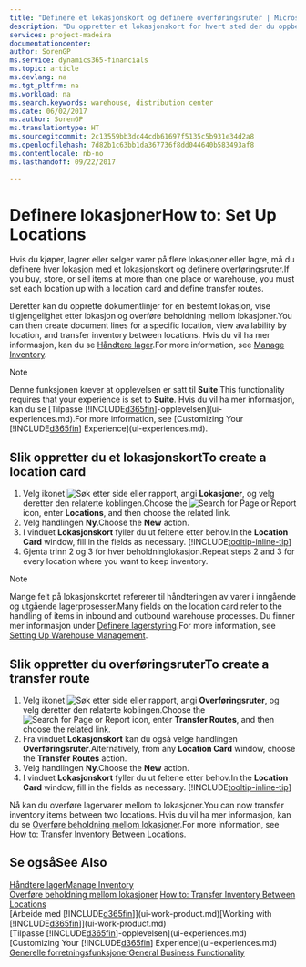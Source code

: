 ```yaml
---
title: "Definere et lokasjonskort og definere overføringsruter | Microsoft-dokumentasjon"
description: "Du oppretter et lokasjonskort for hvert sted der du oppbevarer lagervarer, for eksempel et lager eller distribusjonssenter, og definerer ruter for å overføre varer mellom lokasjoner."
services: project-madeira
documentationcenter: 
author: SorenGP
ms.service: dynamics365-financials
ms.topic: article
ms.devlang: na
ms.tgt_pltfrm: na
ms.workload: na
ms.search.keywords: warehouse, distribution center
ms.date: 06/02/2017
ms.author: SorenGP
ms.translationtype: HT
ms.sourcegitcommit: 2c13559bb3dc44cdb61697f5135c5b931e34d2a8
ms.openlocfilehash: 7d82b1c63bb1da367736f8dd044640b583493af8
ms.contentlocale: nb-no
ms.lasthandoff: 09/22/2017

---
```

# <a name="how-to-set-up-locations"></a><span data-ttu-id="8baff-103">Definere lokasjoner</span><span class="sxs-lookup"><span data-stu-id="8baff-103">How to: Set Up Locations</span></span>
<span data-ttu-id="8baff-104">Hvis du kjøper, lagrer eller selger varer på flere lokasjoner eller lagre, må du definere hver lokasjon med et lokasjonskort og definere overføringsruter.</span><span class="sxs-lookup"><span data-stu-id="8baff-104">If you buy, store, or sell items at more than one place or warehouse, you must set each location up with a location card and define transfer routes.</span></span>

<span data-ttu-id="8baff-105">Deretter kan du opprette dokumentlinjer for en bestemt lokasjon, vise tilgjengelighet etter lokasjon og overføre beholdning mellom lokasjoner.</span><span class="sxs-lookup"><span data-stu-id="8baff-105">You can then create document lines for a specific location, view availability by location, and transfer inventory between locations.</span></span> <span data-ttu-id="8baff-106">Hvis du vil ha mer informasjon, kan du se [Håndtere lager](inventory-manage-inventory.md).</span><span class="sxs-lookup"><span data-stu-id="8baff-106">For more information, see [Manage Inventory](inventory-manage-inventory.md).</span></span>

> [!NOTE]  
>   <span data-ttu-id="8baff-107">Denne funksjonen krever at opplevelsen er satt til **Suite**.</span><span class="sxs-lookup"><span data-stu-id="8baff-107">This functionality requires that your experience is set to **Suite**.</span></span> <span data-ttu-id="8baff-108">Hvis du vil ha mer informasjon, kan du se [Tilpasse [!INCLUDE[d365fin](includes/d365fin_md.md)]-opplevelsen](ui-experiences.md).</span><span class="sxs-lookup"><span data-stu-id="8baff-108">For more information, see [Customizing Your [!INCLUDE[d365fin](includes/d365fin_md.md)] Experience](ui-experiences.md).</span></span>

## <a name="to-create-a-location-card"></a><span data-ttu-id="8baff-109">Slik oppretter du et lokasjonskort</span><span class="sxs-lookup"><span data-stu-id="8baff-109">To create a location card</span></span>
1. <span data-ttu-id="8baff-110">Velg ikonet ![Søk etter side eller rapport](media/ui-search/search_small.png "Ikonet Søk etter side eller rapport"), angi **Lokasjoner**, og velg deretter den relaterte koblingen.</span><span class="sxs-lookup"><span data-stu-id="8baff-110">Choose the ![Search for Page or Report](media/ui-search/search_small.png "Search for Page or Report icon") icon, enter **Locations**, and then choose the related link.</span></span>
2. <span data-ttu-id="8baff-111">Velg handlingen **Ny**.</span><span class="sxs-lookup"><span data-stu-id="8baff-111">Choose the **New** action.</span></span>
3. <span data-ttu-id="8baff-112">I vinduet **Lokasjonskort** fyller du ut feltene etter behov.</span><span class="sxs-lookup"><span data-stu-id="8baff-112">In the **Location Card** window, fill in the fields as necessary.</span></span> [!INCLUDE[tooltip-inline-tip](includes/tooltip-inline-tip_md.md)]
4. <span data-ttu-id="8baff-113">Gjenta trinn 2 og 3 for hver beholdninglokasjon.</span><span class="sxs-lookup"><span data-stu-id="8baff-113">Repeat steps 2 and 3 for every location where you want to keep inventory.</span></span>

> [!NOTE]  
> <span data-ttu-id="8baff-114">Mange felt på lokasjonskortet refererer til håndteringen av varer i inngående og utgående lagerprosesser.</span><span class="sxs-lookup"><span data-stu-id="8baff-114">Many fields on the location card refer to the handling of items in inbound and outbound warehouse processes.</span></span> <span data-ttu-id="8baff-115">Du finner mer informasjon under [Definere lagerstyring](warehouse-setup-warehouse.md).</span><span class="sxs-lookup"><span data-stu-id="8baff-115">For more information, see [Setting Up Warehouse Management](warehouse-setup-warehouse.md).</span></span> 

## <a name="to-create-a-transfer-route"></a><span data-ttu-id="8baff-116">Slik oppretter du overføringsruter</span><span class="sxs-lookup"><span data-stu-id="8baff-116">To create a transfer route</span></span>
1. <span data-ttu-id="8baff-117">Velg ikonet ![Søk etter side eller rapport](media/ui-search/search_small.png "Ikonet Søk etter side eller rapport"), angi **Overføringsruter**, og velg deretter den relaterte koblingen.</span><span class="sxs-lookup"><span data-stu-id="8baff-117">Choose the ![Search for Page or Report](media/ui-search/search_small.png "Search for Page or Report icon") icon, enter **Transfer Routes**, and then choose the related link.</span></span>
2. <span data-ttu-id="8baff-118">Fra vinduet **Lokasjonskort** kan du også velge handlingen **Overføringsruter**.</span><span class="sxs-lookup"><span data-stu-id="8baff-118">Alternatively, from any **Location Card** window, choose the **Transfer Routes** action.</span></span>
3. <span data-ttu-id="8baff-119">Velg handlingen **Ny**.</span><span class="sxs-lookup"><span data-stu-id="8baff-119">Choose the **New** action.</span></span>
4. <span data-ttu-id="8baff-120">I vinduet **Lokasjonskort** fyller du ut feltene etter behov.</span><span class="sxs-lookup"><span data-stu-id="8baff-120">In the **Location Card** window, fill in the fields as necessary.</span></span> [!INCLUDE[tooltip-inline-tip](includes/tooltip-inline-tip_md.md)]

<span data-ttu-id="8baff-121">Nå kan du overføre lagervarer mellom to lokasjoner.</span><span class="sxs-lookup"><span data-stu-id="8baff-121">You can now transfer inventory items between two locations.</span></span> <span data-ttu-id="8baff-122">Hvis du vil ha mer informasjon, kan du se [Overføre beholdning mellom lokasjoner](inventory-how-transfer-between-locations.md).</span><span class="sxs-lookup"><span data-stu-id="8baff-122">For more information, see [How to: Transfer Inventory Between Locations](inventory-how-transfer-between-locations.md).</span></span>    

## <a name="see-also"></a><span data-ttu-id="8baff-123">Se også</span><span class="sxs-lookup"><span data-stu-id="8baff-123">See Also</span></span>
[<span data-ttu-id="8baff-124">Håndtere lager</span><span class="sxs-lookup"><span data-stu-id="8baff-124">Manage Inventory</span></span>](inventory-manage-inventory.md)  
<span data-ttu-id="8baff-125">[Overføre beholdning mellom lokasjoner](inventory-how-transfer-between-locations.md)  </span><span class="sxs-lookup"><span data-stu-id="8baff-125">[How to: Transfer Inventory Between Locations](inventory-how-transfer-between-locations.md)  </span></span>  
<span data-ttu-id="8baff-126">[Arbeide med [!INCLUDE[d365fin](includes/d365fin_md.md)]](ui-work-product.md)</span><span class="sxs-lookup"><span data-stu-id="8baff-126">[Working with [!INCLUDE[d365fin](includes/d365fin_md.md)]](ui-work-product.md)</span></span>  
<span data-ttu-id="8baff-127">[Tilpasse [!INCLUDE[d365fin](includes/d365fin_md.md)]-opplevelsen](ui-experiences.md)</span><span class="sxs-lookup"><span data-stu-id="8baff-127">[Customizing Your [!INCLUDE[d365fin](includes/d365fin_md.md)] Experience](ui-experiences.md)</span></span>  
[<span data-ttu-id="8baff-128">Generelle forretningsfunksjoner</span><span class="sxs-lookup"><span data-stu-id="8baff-128">General Business Functionality</span></span>](ui-across-business-areas.md)

